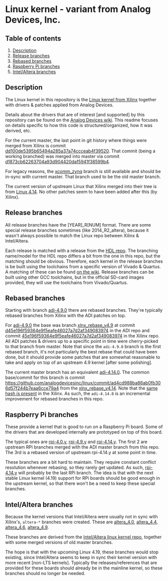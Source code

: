 # Linux kernel - variant from Analog Devices, Inc.

## Table of contents

1. [Description](#description)
2. [Release branches](#release-branches)
3. [Rebased branches](#rebased-branches)
4. [Raspberry Pi branches](#raspberry-pi-branches)
5. [Intel/Altera branches](#intelaltera-branches)

## Description

The Linux kernel in this repository is the [Linux kernel from Xilinx](https://github.com/Xilinx/linux-xlnx) together with drivers & patches applied from Analog Devices.

Details about the drivers that are of interest [and supported] by this repository can be found on the [Analog Devices wiki](https://wiki.analog.com/resources/tools-software/linux-drivers-all). This readme focuses on details specific to how this code is structured/organized, how it was derived, etc.

For the current master, the last point in git history where things were merged from Xilinx is commit [dd100de5395b65494a285a37a74ccceab4f39520](https://github.com/analogdevicesinc/linux/commit/dd100de5395b65494a285a37a74ccceab4f39520). That commit (being a working branched) was merged into master via commit [d1873cb62263704a93d904420daf5941f38599b4](https://github.com/analogdevicesinc/linux/commit/d1873cb62263704a93d904420daf5941f38599b4).

For legacy reasons, the [xcomm_zynq](https://github.com/analogdevicesinc/linux/tree/xcomm_zynq) branch is still available and should be in-sync with current master. That branch used to be the old master branch.

The current version of upstream Linux that Xilinx merged into their tree is from [Linux 4.14](https://git.kernel.org/pub/scm/linux/kernel/git/stable/linux.git/tag/?h=v4.14). No other patches seem to have been added after this (by Xilinx).

## Release branches

All release branches have the [YEAR]\_R[NUM] format. There are some special release branches sometimes (like 2014\_R2\_altera), because it wasn't always possible to match the Linux repo between Xilinx & Intel/Altera.

Each release is matched with a release from the [HDL repo](https://github.com/analogdevicesinc/hdl). The branching name/model for the HDL repo differs a bit from the one in this repo, but the matching should be obvious.
Therefore, each kernel in the release branches is be built using the toolchains from a specific version of Vivado & Quartus.
A matching of these can be found [on the wiki](https://wiki.analog.com/resources/fpga/docs/releases).
Release branches can be built using other GCC toolchains, but in the official SD-card images provided, they will use the toolchains from Vivado/Quartus.

## Rebased branches

Starting with branch [adi-4.9.0](https://github.com/analogdevicesinc/linux/tree/adi-4.9.0) there are rebased branches.
They're typically rebased branches from Xilinx with the ADI patches on top.

For [adi-4.9.0](https://github.com/analogdevicesinc/linux/tree/adi-4.9.0) the base was branch [xlnx_rebase_v4.9](https://github.com/Xilinx/linux-xlnx/tree/xlnx_rebase_v4.9) at commit [d45e196f59364e9f5eafe46027a7d2af349083974](https://github.com/analogdevicesinc/linux/commit/d45e196f59364e9f5eafe46027a7d2af349083974) in the ADI repo and commit [45e196f59364e9f5eafe46027a7d2af349083974](https://github.com/Xilinx/linux-xlnx/commit/45e196f59364e9f5eafe46027a7d2af349083974) in the Xilinx repo. All ADI patches & drivers up to a specific point in time were cherry-picked to that branch from master.
Note that since the `adi-4.9.0` branch is the first rebased branch, it's not particularly the best rebase that could have been done, but it should provide some patches that are somewhat reasonable to take and apply on top of an upstream 4.9 kernel [after some polishing].

The current master branch has an equivalent [adi-4.14.0](https://github.com/analogdevicesinc/linux/tree/adi-4.14.0).
The common base/commit for this branch is commit https://github.com/analogdevicesinc/linux/commit/ad4cd988ba86ab0fb306d57f244b7eaa6cce79a4 from the [xlnx_rebase_v4.14](https://github.com/Xilinx/linux-xlnx/tree/xlnx_rebase_v4.14). Note that the [same hash is present](https://github.com/xilinx/linux-xlnx/commit/ad4cd988ba86ab0fb306d57f244b7eaa6cce79a4) in the Xilinx. As such, the `adi-4.14.0` is an incremental improvement for rebased branches in this repo.

## Raspberry Pi branches

These provide a kernel that is good to run on a Raspberry Pi board. Some of the drivers that are developed internally are prototyped on top of this board.

The typical ones are [rpi-4.0.y](https://github.com/analogdevicesinc/linux/tree/rpi-4.0.y), [rpi-4.9.y](https://github.com/analogdevicesinc/linux/tree/rpi-4.9.y) and [rpi-4.14.y](https://github.com/analogdevicesinc/linux/tree/rpi-4.14.y). The first 2 are upstream RPi branches merged with the ADI master branch from this repo. The 3rd is a rebased version of upstream rpi-4.14.y at some point in time.

These branches are a bit hard to maintain. They require constant conflict resolution whenever rebasing, so they rarely get updated.
As such, [rpi-4.14.y](https://github.com/analogdevicesinc/linux/tree/rpi-4.14.y) will probably be the last RPi branch. The idea is that with the next stable Linux kernel (4.19) support for RPi boards should be good enough in the upstream kernel, so that there won't be a need to keep these special branches.

## Intel/Altera branches

Because the kernel versions that Intel/Altera were usually not in sync with Xilinx's, `altera-*` branches were created.
These are [altera_4.0](https://github.com/analogdevicesinc/linux/tree/altera_4.0), [altera_4.4](https://github.com/analogdevicesinc/linux/tree/altera_4.4), [altera_4.6](https://github.com/analogdevicesinc/linux/tree/altera_4.6), [altera_4.9](https://github.com/analogdevicesinc/linux/tree/altera_4.9).

These branches are derived from the [Intel/Altera linux kernel repo](https://github.com/altera-opensource/linux-socfpga), together with some merged versions of old master branches.

The hope is that with the upcoming Linux 4.19, these branches would stop existing, since Intel/Altera seems to keep in sync their kernel version with more recent [non-LTS kernels]. Typically the releases/references that are provided for these boards should already be in the mainline kernel, so these branches should no longer be needed.

